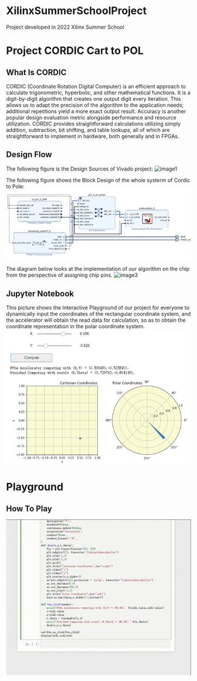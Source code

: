 # XilinxSummerSchoolProject
Project developed in 2022 Xilinx Summer School

# Project CORDIC Cart to POL
## What Is CORDIC
CORDIC (Coordinate Rotation Digital Computer) is an efficient approach to calculate trigonometric, hyperbolic, and other mathematical functions. It is a digit-by-digit algorithm that creates one output digit every iteration. This allows us to adapt the precision of the algorithm to the application needs; additional repetitions yield a more exact output result. Accuracy is another popular design evaluation metric alongside performance and resource utilization. CORDIC provides straightforward calculations utilizing simply addition, subtraction, bit shifting, and table lookups, all of which are straightforward to implement in hardware, both generally and in FPGAs.
## Design Flow
The following figure is the Design Sources of Vivado project:
![image1](https://github.com/MIKEHHQ/XilinxSummerSchoolProject/tree/main/Lab_DSP/Cordic/src/design_sources.png)

The following figure shows the Block Design of the whole systerm of Cordic to Pole:
![image2](http://github.com/MIKEHHQ/XilinxSummerSchoolProject/blob/main/Lab_DSP/Cordic/src/block_design.png)

The diagram below looks at the implementation of our algorithm on the chip from the perspective of assigning chip pins.
![image3](https://github.com/MIKEHHQ/XilinxSummerSchoolProject/tree/main/Lab_DSP/Cordic/src/package.png)
## Jupyter Notebook
This picture shows the Interactive Playground of our project for everyone to dynamically input the coordinates of the rectangular coordinate system, and the accelerator will obtain the read data for calculation, so as to obtain the coordinate representation in the polar coordinate system.
![image](https://github.com/MIKEHHQ/XilinxSummerSchoolProject/blob/main/Lab_DSP/Cordic/jupyter/ineract_playground.png)
# Playground
## How To Play
![image](https://github.com/MIKEHHQ/XilinxSummerSchoolProject/blob/main/Lab_DSP/Cordic/jupyter/playground_video.gif)
